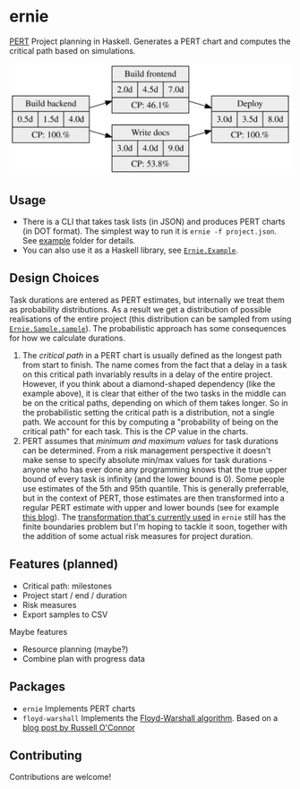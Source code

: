 # ernie

[PERT](https://en.wikipedia.org/wiki/Program_evaluation_and_review_technique) Project planning in Haskell. Generates a PERT chart and computes the critical path based on simulations.

![docs/example.svg](docs/example.svg)

## Usage

* There is a CLI that takes task lists (in JSON) and produces PERT charts (in DOT format). The simplest way to run it is `ernie -f project.json`. See [example](https://github.com/j-mueller/ernie/tree/main/example) folder for details.
* You can also use it as a Haskell library, see [`Ernie.Example`](https://github.com/j-mueller/ernie/blob/main/src/ernie/lib/Ernie/Example.hs).

## Design Choices

Task durations are entered as PERT estimates, but internally we treat them as probability distributions. As a result we get a distribution of possible realisations of the entire project (this distribution can be sampled from using [`Ernie.Sample.sample`](https://github.com/j-mueller/ernie/blob/main/src/ernie/lib/Ernie/Sample.hs)). The probabilistic approach has some consequences for how we calculate durations.

1. The *critical path* in a PERT chart is usually defined as the longest path from start to finish. The name comes from the fact that a delay in a task on this critical path invariably results in a delay of the entire project. However, if you think about a diamond-shaped dependency (like the example above), it is clear that either of the two tasks in the middle can be on the critical paths, depending on which of them takes longer. So in the probabilistic setting the critical path is a distribution, not a single path. We account for this by computing a "probability of being on the critical path" for each task. This is the _CP_ value in the charts.
2. PERT assumes that *minimum and maximum values* for task durations can be determined. From a risk management perspective it doesn't make sense to specify absolute min/max values for task durations - anyone who has ever done any programming knows that the true upper bound of every task is infinity (and the lower bound is 0). Some people use estimates of the 5th and 95th quantile. This is generally preferrable, but in the context of PERT, those estimates are then transformed into a regular PERT estimate with upper and lower bounds (see for example [this blog](https://towardsdatascience.com/python-scenario-analysis-modeling-expert-estimates-with-the-beta-pert-distribution-22a5e90cfa79)). The [transformation that's currently used](https://github.com/j-mueller/ernie/blob/main/src/ernie/lib/Ernie/PERT.hs#L57-L69) in `ernie` still has the finite boundaries problem but I'm hoping to tackle it soon, together with the addition of some actual risk measures for project duration.

## Features (planned)

* Critical path: milestones
* Project start / end / duration
* Risk measures
* Export samples to CSV

Maybe features

* Resource planning (maybe?)
* Combine plan with progress data

## Packages

* `ernie` Implements PERT charts
* `floyd-warshall` Implements the [Floyd-Warshall algorithm](https://en.wikipedia.org/wiki/Floyd%E2%80%93Warshall_algorithm). Based on a [blog post by Russell O'Connor](r6.ca/blog/20110808T035622Z.html)

## Contributing

Contributions are welcome!
